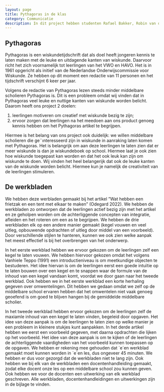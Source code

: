```yaml
---
layout: page
title: Pythagoras in de klas
category: Communicatie
description: In dit project hebben studenten Rafael Bakker, Robin van den Bergh, en Leon Min, samen met Roosmarij Vanhommerig,  begeleidend materiaal ontwikkeld bij een artikel uit Pythagoras, zodat docenten dit in de klas kunnen gebruiken als onderdeel van hun wiskundeles. Hiervoor hebben ze 3 werkbladen met uitwerkingen en docentenhandleidingen gemaakt. Elk werkblad vult een les van ongeveer 45 minuten. 
---
```


<h2> Pythagoras</h2>

<p>Pythagoras is een wiskundetijdschrift dat als doel heeft jongeren kennis te laten maken met de leuke en uitdagende kanten van wiskunde. Daarvoor richt het zich voornamelijk tot leerlingen van het VWO en HAVO. Het is in 1961 opgericht als initief van de Nederlandse Onderwijscommissie voor Wiskunde. Ze hebben op dit moment een redactie van 11 personen en het tijdschrift verschijnt 6 keer per jaar.</p>

<p>Volgens de redactie van Pythagoras lezen steeds minder middelbare scholieren Pythagoras is. Dit is een probleem omdat wij vinden dat in Pythagoras veel leuke en nuttige kanten van wiskunde worden belicht. Daarom heeft ons project 2 doelen:

<ol>
  <li>leerlingen motiveren om creatief met wiskunde bezig te zijn;</li>
  <li>ervoor zorgen dat leerlingen na het meedoen aan ons product genoeg kennis hebben om het
Pythagoras artikel te begrijpen.</li>
</ol>

<p>Hiermee is het belang van ons project ook duidelijk: we willen middelbare scholieren die ge¨ınteresseerd zijn in wiskunde in aanraking laten komen met Pythagoras. Het is belangrijk om aan deze leerlingen te laten zien dat er meer wiskunde is dan je wiskundeboek op school. Hiermee laat je ook zien hoe wiskunde toegepast kan worden en dat het ook leuk kan zijn om wiskunde te doen. Wij vinden het heel belangerijk dat ook de leuke kanten van de wiskunde worden belicht. Hiermee kun je namelijk de
creativiteit van de leerlingen stimuleren.</p>

<h2> De werkbladen</h2>

<p>We hebben deze werbladen gemaakt bij het artikel ”Wat hebben een frietzak en een tent met elkaar te maken” (Odegard 2022). We hebben de werkbladen zo ontworpen dat de leerlingen actief bezig zijn met het artikel en ze geholpen worden om de achterliggende concepten van integratie, afleiden en het roteren om een as te begrijpen. We hebben de drie werkbladen elk op een andere manier gemaakt (kegel vouwen en veel uitleg, opbouwende opdrachten of uitleg door middel van een voorbeeld). Door verschillende stijlen te hanteren, kunnen we ook zien welke aanpak het meest effectief is bij het overbrengen van het onderwerp.</p>

<p>In het eerste werkblad hebben we ervoor gekozen om de leerlingen zelf een kegel te laten
vouwen. We hebben hiervoor gekozen omdat het volgens Vanhiele Teppo (1991) een introductieniveau
is om meetkundige objecten te bestuderen. Het idee hiervan is om de leerlingen eerst een
goede intuïtie op te laten bouwen over een kegel en te snappen waar de formule van de inhoud
van een kegel vandaan komt, voordat we door gaan naar het tweede werkblad. Ook hebben we
in het eerste werkblad een korte herhaling gegeven over omwentelingen. Dit hebben we gedaan
omdat we zelf op de middelbare school ervaren hebben dat het omwentelen niet vaak genoeg geoefend
is om goed te blijven hangen bij de gemiddelde middelbare scholier.</p>

<p>In het tweede werkblad hebben ervoor gekozen om de leerlingen zelf de maxiamle inhoud
van een kegel te laten vinden, begeleid door opgaven. Het idee van deze aanpak is om de leerlingen
te laten zien op welke manier je een probleem in kleinere stukjes kunt aanpakken.
In het derde artikel hebben we eerst een voorbeeld gegeven, met daarna opdrachten die
lijken op het voorbeeld. Het idee van deze aanpak is om te kijken of de leerlingen de achterliggende
vaardigheden van het voorbeeld kunnen toepassen op de opgaven. We hebben er rekening
mee gehouden dat ´e´en werkblad gemaakt moet kunnen worden in ´e´en les, dus ongeveer 45 minuten.
We hebben er dus voor gezorgd dat de werkbladen niet te lang zijn. Ook hebben we bij
elk van de werkbladen een docentenhandleiding gemaakt, zodat elke docent onze les op een middelbare
school zou kunnen geven. Ook hebben we voor de docenten een uitwerking van elk werkblad
geschreven. Alle werkbladen, docentenhandleidingen en uitwerkingen zijn in de bijlage te
vinden.</p>
</html>



